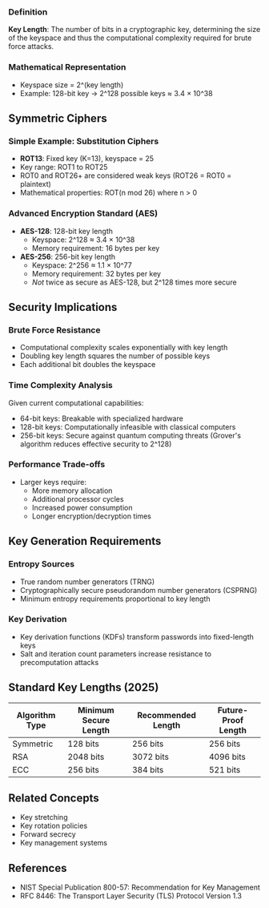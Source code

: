 ### Definition

**Key Length**: The number of bits in a cryptographic key, determining the size of the keyspace and thus the computational complexity required for brute force attacks.

### Mathematical Representation

- Keyspace size = 2^(key length)
- Example: 128-bit key → 2^128 possible keys ≈ 3.4 × 10^38

## Symmetric Ciphers

### Simple Example: Substitution Ciphers

- **ROT13**: Fixed key (K=13), keyspace = 25
- Key range: ROT1 to ROT25
- ROT0 and ROT26+ are considered weak keys (ROT26 = ROT0 = plaintext)
- Mathematical properties: ROT(n mod 26) where n > 0

### Advanced Encryption Standard (AES)

- **AES-128**: 128-bit key length
    - Keyspace: 2^128 ≈ 3.4 × 10^38
    - Memory requirement: 16 bytes per key
- **AES-256**: 256-bit key length
    - Keyspace: 2^256 ≈ 1.1 × 10^77
    - Memory requirement: 32 bytes per key
    - _Not_ twice as secure as AES-128, but 2^128 times more secure

## Security Implications

### Brute Force Resistance

- Computational complexity scales exponentially with key length
- Doubling key length squares the number of possible keys
- Each additional bit doubles the keyspace

### Time Complexity Analysis

Given current computational capabilities:

- 64-bit keys: Breakable with specialized hardware
- 128-bit keys: Computationally infeasible with classical computers
- 256-bit keys: Secure against quantum computing threats (Grover's algorithm reduces effective security to 2^128)

### Performance Trade-offs

- Larger keys require:
    - More memory allocation
    - Additional processor cycles
    - Increased power consumption
    - Longer encryption/decryption times

## Key Generation Requirements

### Entropy Sources

- True random number generators (TRNG)
- Cryptographically secure pseudorandom number generators (CSPRNG)
- Minimum entropy requirements proportional to key length

### Key Derivation

- Key derivation functions (KDFs) transform passwords into fixed-length keys
- Salt and iteration count parameters increase resistance to precomputation attacks

## Standard Key Lengths (2025)

|Algorithm Type|Minimum Secure Length|Recommended Length|Future-Proof Length|
|---|---|---|---|
|Symmetric|128 bits|256 bits|256 bits|
|RSA|2048 bits|3072 bits|4096 bits|
|ECC|256 bits|384 bits|521 bits|

## Related Concepts

- Key stretching
- Key rotation policies
- Forward secrecy
- Key management systems

## References

- NIST Special Publication 800-57: Recommendation for Key Management
- RFC 8446: The Transport Layer Security (TLS) Protocol Version 1.3